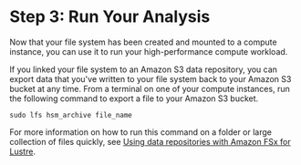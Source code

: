 # Step 3: Run Your Analysis<a name="getting-started-step3"></a>

Now that your file system has been created and mounted to a compute instance, you can use it to run your high\-performance compute workload\.

If you linked your file system to an Amazon S3 data repository, you can export data that you've written to your file system back to your Amazon S3 bucket at any time\. From a terminal on one of your compute instances, run the following command to export a file to your Amazon S3 bucket\.

```
sudo lfs hsm_archive file_name
```

For more information on how to run this command on a folder or large collection of files quickly, see [Using data repositories with Amazon FSx for Lustre](fsx-data-repositories.md)\.